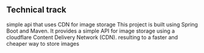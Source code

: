 ## Technical track
 simple api that uses CDN for image storage 
    This project is built using Spring Boot and Maven. It provides a simple API for image storage using a cloudflare  Content Delivery Network (CDN).
 resulting to a faster  and cheaper way to store images 